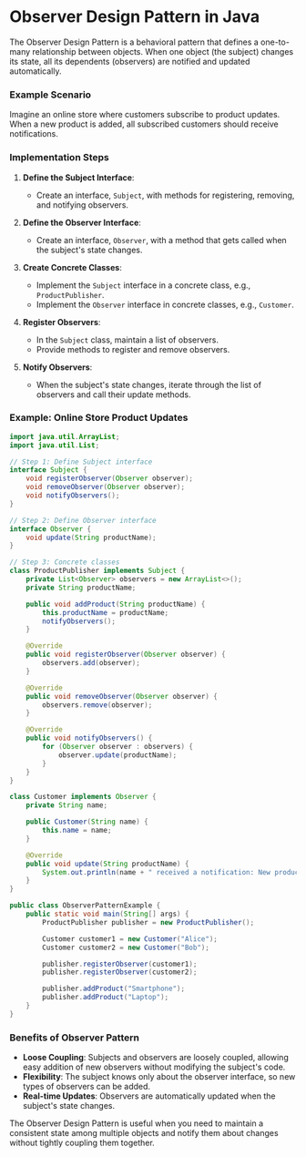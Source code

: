 # Observer Design Pattern in Java

The Observer Design Pattern is a behavioral pattern that defines a one-to-many relationship between objects. When one object (the subject) changes its state, all its dependents (observers) are notified and updated automatically.

### Example Scenario

Imagine an online store where customers subscribe to product updates. When a new product is added, all subscribed customers should receive notifications.

### Implementation Steps

1. **Define the Subject Interface**:

   - Create an interface, `Subject`, with methods for registering, removing, and notifying observers.

2. **Define the Observer Interface**:

   - Create an interface, `Observer`, with a method that gets called when the subject's state changes.

3. **Create Concrete Classes**:

   - Implement the `Subject` interface in a concrete class, e.g., `ProductPublisher`.
   - Implement the `Observer` interface in concrete classes, e.g., `Customer`.

4. **Register Observers**:

   - In the `Subject` class, maintain a list of observers.
   - Provide methods to register and remove observers.

5. **Notify Observers**:
   - When the subject's state changes, iterate through the list of observers and call their update methods.

### Example: Online Store Product Updates

```java
import java.util.ArrayList;
import java.util.List;

// Step 1: Define Subject interface
interface Subject {
    void registerObserver(Observer observer);
    void removeObserver(Observer observer);
    void notifyObservers();
}

// Step 2: Define Observer interface
interface Observer {
    void update(String productName);
}

// Step 3: Concrete classes
class ProductPublisher implements Subject {
    private List<Observer> observers = new ArrayList<>();
    private String productName;

    public void addProduct(String productName) {
        this.productName = productName;
        notifyObservers();
    }

    @Override
    public void registerObserver(Observer observer) {
        observers.add(observer);
    }

    @Override
    public void removeObserver(Observer observer) {
        observers.remove(observer);
    }

    @Override
    public void notifyObservers() {
        for (Observer observer : observers) {
            observer.update(productName);
        }
    }
}

class Customer implements Observer {
    private String name;

    public Customer(String name) {
        this.name = name;
    }

    @Override
    public void update(String productName) {
        System.out.println(name + " received a notification: New product added - " + productName);
    }
}

public class ObserverPatternExample {
    public static void main(String[] args) {
        ProductPublisher publisher = new ProductPublisher();

        Customer customer1 = new Customer("Alice");
        Customer customer2 = new Customer("Bob");

        publisher.registerObserver(customer1);
        publisher.registerObserver(customer2);

        publisher.addProduct("Smartphone");
        publisher.addProduct("Laptop");
    }
}
```

### Benefits of Observer Pattern

- **Loose Coupling**: Subjects and observers are loosely coupled, allowing easy addition of new observers without modifying the subject's code.
- **Flexibility**: The subject knows only about the observer interface, so new types of observers can be added.
- **Real-time Updates**: Observers are automatically updated when the subject's state changes.

The Observer Design Pattern is useful when you need to maintain a consistent state among multiple objects and notify them about changes without tightly coupling them together.

